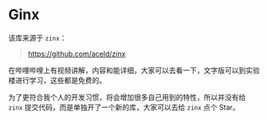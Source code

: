 # Ginx

该库来源于 `zinx`：

> https://github.com/aceld/zinx

在哔哩哔哩上有视频讲解，内容和能详细，大家可以去看一下，文字版可以到实验楼进行学习，这些都是免费的。

为了更符合我个人的开发习惯，将会增加很多自己用到的特性，所以并没有给 `zinx` 提交代码，而是单独开了一个新的库，大家可以去给 `zinx` 点个 Star。

